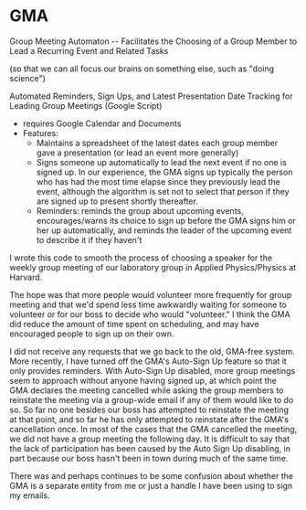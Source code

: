 GMA
===

Group Meeting Automaton -- Facilitates the Choosing of a Group Member to Lead a Recurring Event and Related Tasks

(so that we can all focus our brains on something else, such as "doing science")

Automated Reminders, Sign Ups, and Latest Presentation Date Tracking for Leading Group Meetings (Google Script)

  - requires Google Calendar and Documents
  - Features:
      - Maintains a spreadsheet of the latest dates each group member gave a presentation (or lead an event more generally)
      - Signs someone up automatically to lead the next event if no one is signed up.  In our experience, the GMA signs up typically the person who has had the most time elapse since they previously lead the event, although the algorithm is set not to select that person if they are signed up to present shortly thereafter.
      - Reminders: reminds the group about upcoming events, encourages/warns its choice to sign up before the GMA signs him or her up automatically, and reminds the leader of the upcoming event to describe it if they haven't  


I wrote this code to smooth the process of choosing a speaker for the weekly group meeting of our laboratory group in Applied Physics/Physics at Harvard.

The hope was that more people would volunteer more frequently for group meeting and that we'd spend less time awkwardly waiting for someone to volunteer or for our boss to decide who would "volunteer." I think the GMA did reduce the amount of time spent on scheduling, and may have encouraged people to sign up on their own. 

I did not receive any requests that we go back to the old, GMA-free system. More recently, I have turned off the GMA's Auto-Sign Up feature so that it only provides reminders.  With Auto-Sign Up disabled, more group meetings seem to approach without anyone having signed up, at which point the GMA declares the meeting cancelled while asking the group members to reinstate the meeting via a group-wide email if any of them would like to do so.  So far no one besides our boss has attempted to reinstate the meeting at that point, and so far he has only attempted to reinstate after the GMA's cancellation once.  In most of the cases that the GMA cancelled the meeting, we did not have a group meeting the following day.  It is difficult to say that the lack of participation has been caused by the Auto Sign Up disabling, in part because our boss hasn't been in town during much of the same time.

There was and perhaps continues to be some confusion about whether the GMA is a separate entity from me or just a handle I have been using to sign my emails.
